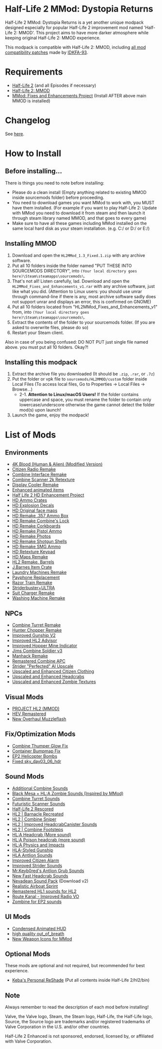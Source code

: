 # Half-Life 2 MMod: Dystopia Returns
Half-Life 2 MMod: Dystopia Returns is a yet another unique modpack designed especially for popular Half-Life 2 improvement mod named 'Half-Life 2: MMOD'. This project aims to have more darker atmosphere while keeping original Half-Life 2: MMOD experience.

This modpack is compatible with Half-Life 2: MMOD, including [all mod compatibility patches](https://www.moddb.com/members/idkfa-93/addons?filter=t&kw=&category=102&licence=&timeframe=) made by [IDKFA-93](https://www.moddb.com/members/idkfa-93).

# Requirements
* [Half-Life 2](https://store.steampowered.com/app/220/HalfLife_2/) (and all Episodes if necessary)
* [Half-Life 2: MMOD](https://www.moddb.com/mods/hl2-ep2-enhased-mod)
* [MMod: Fixes and Enhancements Project](https://www.moddb.com/mods/hl2-ep2-enhased-mod/addons/mmod-fixes-and-enhancements-project) (Install AFTER above main MMOD is installed)

# Changelog
See [here](https://github.com/MysticMoonlight/EnhancedMod/blob/main/hl2e/infinity/CHANGELOG.md).

# How to Install
## Before installing...
There is things you need to note before installing:
* Please do a clean install (Empty anything related to existing MMOD inside sourcemods folder) before proceeding.
* You need to download games you want MMod to work with, you MUST have them installed. (For example if you want to play Half-Life 2: Update with MMod you need to download it from steam and then launch it through steam library named MMOD, and that goes to every game)
* Make sure to have all these games including MMod installed on the same local hard disk as your steam installation. (e.g. C:/ or D:/ or E:/)

## Installing MMOD
1. Download and open the `HL2MMod_1.3_Fixed.1.zip` with any archive software.
2. Put all 10 folders inside the folder named "PUT THESE INTO SOURCEMODS DIRECTORY", into `(Your local directory goes here)\Steam\steamapps\sourcemods\`.
3. That's not all! Listen carefully, lad. Download and open the `HL2MMod_Fixes_and_Enhancements_v1.rar` with any archive software, just like what you did. (Attention to Linux users: you should use unrar through command-line if there is any, most archive software sadly does not support unrar and displays an error, this is confirmed on GNOME)
1. Put all 10 folders located from "HL2MMod_Fixes_and_Enhancements_v1" from, into `(Your local directory goes here)\Steam\steamapps\sourcemods\`.
2. Extract the contents of the folder to your sourcemods folder. (If you are asked to overwrite files, please do so)
3. Restart your Steam client.

Also in case of you being confused: DO NOT PUT just single file named above. you must put all 10 folders. Okay?!

## Installing this modpack
1. Extract the archive file you downloaded (It should be `.zip`, `.rar`, or `.7z`)
2. Put the folder or vpk file to `sourcemods/HL2MMOD/custom` folder inside Local Files (To access local files, Go to Properties -> Local Files -> Browse...)
	* 2-1. **Attention to Linux/macOS Users!** If the folder contains uppercase and space, you must rename the folder to contain only lowercase/underscore otherwise the game cannot detect the folder mod(s) upon launch!
3. Launch the game, enjoy the modpack!

# List of Mods
## Environments
* [4K Blood (Human & Alien) (Modified Version)](https://gamebanana.com/mods/11369)
* [Citizen Radio Remake](https://gamebanana.com/mods/348653)
* [Combine Interface Remake](https://gamebanana.com/mods/303851)
* [Combine Scanner 2k Retexture](https://gamebanana.com/mods/182459)
* [Display Cooler Remake](https://gamebanana.com/mods/288868)
* [Enhanced animated items](https://gamebanana.com/mods/314658)
* [Half Life 2 HD Enhancement Project](https://gamebanana.com/mods/6650)
* [HD Ammo Crates](https://gamebanana.com/mods/182723)
* [HD Explosion Decals](https://gamebanana.com/mods/11355)
* [HD Original face maps](https://gamebanana.com/mods/352271)
* [HD Remake .357 Ammo Box](https://gamebanana.com/mods/182759)
* [HD Remake Combine's Lock](https://gamebanana.com/mods/183151)
* [HD Remake Corkboards](https://gamebanana.com/mods/182795)
* [HD Remake Pistol Ammo](https://gamebanana.com/mods/182764)
* [HD Remake Photos](https://gamebanana.com/mods/182790)
* [HD Remake Shotgun Shells](https://gamebanana.com/mods/182763)
* [HD Remake SMG Ammo](https://gamebanana.com/mods/182762)
* [HD Retexture Keypad](https://gamebanana.com/mods/182514)
* [HD Maps Remake](https://gamebanana.com/mods/6649)
* [HL2 Remake. Barrels](https://gamebanana.com/mods/182561)
* [J.Barnes Item Crate](https://gamebanana.com/mods/182716)
* [Laundry Machines Remake](https://gamebanana.com/mods/182498)
* [Payphone Replacement](https://gamebanana.com/mods/182510)
* [Razor Train Remake](https://gamebanana.com/mods/301708)
* [Striderbuster+ULTRA](https://gamebanana.com/mods/11350)
* [Suit Charger Remake](https://gamebanana.com/mods/300619)
* [Washing Machine Remake](https://gamebanana.com/mods/347118)

## NPCs
* [Combine Turret Remake](https://gamebanana.com/mods/182474)
* [Hunter Chopper Remake](https://gamebanana.com/mods/183090)
* [Improved Gunship V2](https://gamebanana.com/mods/183101)
* [Improved HL2 Advisor](https://gamebanana.com/mods/344166)
* [Improved Hopper Mine Indicator](https://gamebanana.com/mods/182458)
* [Jims Combine Soldier v3](https://gamebanana.com/mods/183075)
* [Manhack Remake](https://gamebanana.com/mods/182473)
* [Remastered Combine APC](https://gamebanana.com/mods/183094)
* [Strider "Perfected" AI Upscale](https://gamebanana.com/mods/182398)
* [Upscaled and Enhanced Citizen Clothing](https://gamebanana.com/mods/182211)
* [Upscaled and Enhanced Headcrabs](https://gamebanana.com/mods/182428)
* [Upscaled and Enhanced Zombie Textures](https://gamebanana.com/mods/182295)

## Visual Mods
* [PROJECT HL2 (MMOD)](https://www.moddb.com/mods/hl2-ep2-enhased-mod/addons/project-hl2-mmod)
* [HEV Remastered](https://gamebanana.com/mods/182098)
* [New Overhaul Muzzleflash](https://gamebanana.com/mods/378298)

## Fix/Optimization Mods
* [Combine Thumper Glow Fix](https://gamebanana.com/mods/312579)
* [Container Bumpmap Fix](https://gamebanana.com/mods/182534)
* [EP2 Helicopter Bombs](https://gamebanana.com/mods/182461)
* [Fixed sky_day03_06_hdr](https://gamebanana.com/mods/345165)

## Sound Mods
* [Additional Combine Sounds](https://gamebanana.com/sounds/44814)
* [Black Mesa + HL:A Zombie Sounds (Inspired by MMod)](https://gamebanana.com/sounds/55592)
* [Combine Turret Sounds](https://gamebanana.com/sounds/55827)
* [Futuristic Scanner Sounds](https://gamebanana.com/sounds/46998)
* [Half-Life 2 Rescored](https://gamebanana.com/sounds/59810)
* [HL2 | Barnacle Recreated](https://gamebanana.com/sounds/34086)
* [HL2 | Combine Sniper](https://gamebanana.com/sounds/34087)
* [HL2 | Improved HeadcrabCanister Sounds](https://gamebanana.com/sounds/27458)
* [HL2 | Combine Footsteps](https://gamebanana.com/sounds/21642)
* [HL:A Headcrab (More sound)](https://gamebanana.com/sounds/57508)
* [HL:A Poison headcrab (more sound)](https://gamebanana.com/sounds/59427)
* [HL:A Physics and Impacts](https://gamebanana.com/sounds/47122)
* [HLA-Styled Gunship](https://gamebanana.com/sounds/51363)
* [HLA Antlion Sounds](https://gamebanana.com/sounds/47132)
* [Improved Citizen Alarm](https://gamebanana.com/sounds/35153)
* [Improved Strider Sounds](https://gamebanana.com/sounds/32587)
* [Mr.Keyb0red's Antlion Grub Sounds](https://gamebanana.com/sounds/35464)
* [New Fast Headcrab Sounds](https://gamebanana.com/sounds/33586)
* [Nevadean Sound Pack](https://gamebanana.com/sounds/download/55064#FileInfo_734620) (Download v2)
* [Realistic Airboat Sprint](https://gamebanana.com/sounds/22688)
* [Remastered HL1 sounds for HL2](https://gamebanana.com/sounds/60511)
* [Route Kanal - Improved Radio VO](https://gamebanana.com/sounds/56697)
* [Zombine for EP2 sounds](https://gamebanana.com/sounds/57448)

## UI Mods
* [Condensed Animated HUD](https://gamebanana.com/mods/24158)
* [high quality out_of_breath](https://gamebanana.com/sounds/46242)
* [New Weapon Icons for MMod](https://gamebanana.com/mods/30572)

## Optional Mods
These mods are optional and not required, but recommended for best experience.

* [Keba's Personal ReShade](https://gamebanana.com/mods/11385) (Put all contents inside Half-Life 2/hl2/bin)

## Note ##
Always remember to read the description of each mod before installing!

Valve, the Valve logo, Steam, the Steam logo, Half-Life, the Half-Life logo, Source, the Source logo are trademarks and/or registered trademarks of Valve Corporation in the U.S. and/or other countries.

Half-Life 2 Enhanced is not sponsored, endorsed, licensed by, or affiliated with Valve Corporation.
